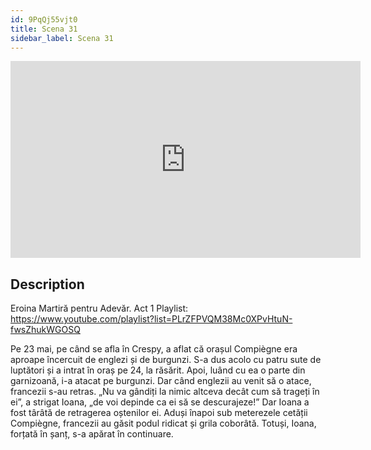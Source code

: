 ```yaml
---
id: 9PqQj55vjt0
title: Scena 31
sidebar_label: Scena 31
---
```


<iframe
  width="560"
  height="315"
  src="https://www.youtube.com/embed/9PqQj55vjt0"
  title="YouTube video player"
  frameborder="0"
  allow="accelerometer; autoplay; clipboard-write; encrypted-media; gyroscope; picture-in-picture; web-share"
  referrerpolicy="strict-origin-when-cross-origin"
  allowfullscreen
></iframe>

## Description

Eroina Martiră pentru Adevăr. Act 1 
Playlist: https://www.youtube.com/playlist?list=PLrZFPVQM38Mc0XPvHtuN-fwsZhukWGOSQ 

Pe 23 mai, pe când se afla în Crespy, a aflat că orașul Compiègne era aproape încercuit de englezi și de burgunzi.
S-a dus acolo cu patru sute de luptători și a intrat în oraș pe 24, la răsărit. Apoi, luând cu ea o parte din garnizoană, i-a atacat pe burgunzi. Dar când englezii au venit să o atace, francezii s-au retras.
„Nu va gândiți la nimic altceva decât cum să trageți în ei”, a strigat Ioana, „de voi depinde ca ei să se descurajeze!”
Dar Ioana a fost târâtă de retragerea oștenilor ei. Aduși înapoi sub meterezele cetății Compiègne, francezii au găsit podul ridicat și grila coborâtă. Totuși, Ioana, forțată în șanț, s-a apărat în continuare.
